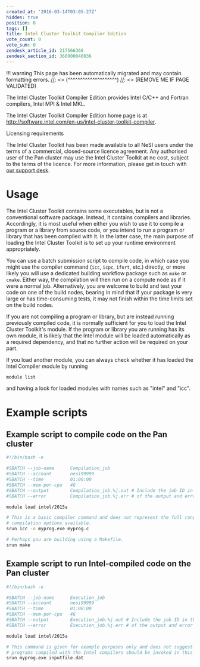 ```yaml
---
created_at: '2016-03-14T03:05:27Z'
hidden: true
position: 0
tags: []
title: Intel Cluster Toolkit Compiler Edition
vote_count: 0
vote_sum: 0
zendesk_article_id: 217566368
zendesk_section_id: 360000040036
---
```




[//]: <> (REMOVE ME IF PAGE VALIDATED)
[//]: <> (vvvvvvvvvvvvvvvvvvvv)
!!! warning
    This page has been automatically migrated and may contain formatting errors.
[//]: <> (^^^^^^^^^^^^^^^^^^^^)
[//]: <> (REMOVE ME IF PAGE VALIDATED)

<!-- The above lines, specifying the category, section and title, must be
present and always comprising the first three lines of the article. -->

The Intel Cluster Toolkit Compiler Edition provides Intel C/C++ and
Fortran compilers, Intel MPI & Intel MKL.

The Intel Cluster Toolkit Compiler Edition home page is at
<http://software.intel.com/en-us/intel-cluster-toolkit-compiler>.

Licensing requirements

The Intel Cluster Toolkit has been made available to all NeSI users
under the terms of a commercial, closed-source licence agreement. Any
authorised user of the Pan cluster may use the Intel Cluster Toolkit at
no cost, subject to the terms of the licence. For more information,
please get in touch with [our support desk](mailto:support@nesi.org.nz).

# Usage

The Intel Cluster Toolkit contains some executables, but is not a
conventional software package. Instead, it contains compilers and
libraries. Accordingly, it is most useful when either you wish to use it
to compile a program or a library from source code, or you intend to run
a program or library that has been compiled with it. In the latter case,
the main purpose of loading the Intel Cluster Toolkit is to set up your
runtime environment appropriately.

You can use a batch submission script to compile code, in which case you
might use the compiler command (`icc`, `icpc`, `ifort`, etc.) directly,
or more likely you will use a dedicated building workflow package such
as `make` or `cmake`. Either way, the compilation will then run on a
compute node as if it were a normal job. Alternatively, you are welcome
to build and test your code on one of the build nodes, bearing in mind
that if your package is very large or has time-consuming tests, it may
not finish within the time limits set on the build nodes.

If you are not compiling a program or library, but are instead running
previously compiled code, it is normally sufficient for you to load the
Intel Cluster Toolkit's module. If the program or library you are
running has its own module, it is likely that the Intel module will be
loaded automatically as a required dependency, and that no further
action will be required on your part.

If you load another module, you can always check whether it has loaded
the Intel Compiler module by running

``` bash
module list
```

and having a look for loaded modules with names such as "intel" and
"icc".

# Example scripts

## Example script to compile code on the Pan cluster

``` bash
#!/bin/bash -e

#SBATCH --job-name      Compilation_job
#SBATCH --account       nesi99999
#SBATCH --time          01:00:00
#SBATCH --mem-per-cpu   4G
#SBATCH --output        Compilation_job.%j.out # Include the job ID in the names
#SBATCH --error         Compilation_job.%j.err # of the output and error files

module load intel/2015a

# This is a basic compiler command and does not represent the full range of
# compilation options available.
srun icc -o myprog.exe myprog.c

# Perhaps you are building using a Makefile.
srun make
```

## Example script to run Intel-compiled code on the Pan cluster

``` bash
#!/bin/bash -e

#SBATCH --job-name      Execution_job
#SBATCH --account       nesi99999
#SBATCH --time          01:00:00
#SBATCH --mem-per-cpu   4G
#SBATCH --output        Execution_job.%j.out # Include the job ID in the names
#SBATCH --error         Execution_job.%j.err # of the output and error files

module load intel/2015a

# This command is given for example purposes only and does not suggest that all
# programs compiled with the Intel compilers should be invoked in this manner.
srun myprog.exe inputfile.dat
```
